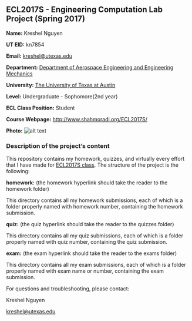 ## ECL2017S - Engineering Computation Lab Project (Spring 2017)

**Name:** Kreshel Nguyen

**UT EID:** kn7854

**Email:** kreshel@utexas.edu

**Department:** [Department of Aerospace Engineering and Engineering Mechanics](http://www.ae.utexas.edu)

**University:** [The University of Texas at Austin](http://www.utexas.edu)

**Level:** Undergraduate - Sophomore(2nd year)

**ECL Class Position:** Student

**Course Webpage:** http://www.shahmoradi.org/ECL2017S/

**Photo:** ![alt text](http://i.imgur.com/RE6D5Es.png "kresh")

### **Description of the project’s content**

This repository contains my homework, quizzes, and virtually every effort that I have made for [ECL2017S class](http://www.shahmoradi.org/ECL2017S/). The structure of the project is the following:

**homework:** (the homework hyperlink should take the reader to the homework folder)

This directory contains all my homework submissions, each of which is a folder properly named with homework number, containing the homework submission.

**quiz:** (the quiz hyperlink should take the reader to the quizzes folder)

This directory contains all my quiz submissions, each of which is a folder properly named with quiz number, containing the quiz submission.

**exam:** (the exam hyperlink should take the reader to the exams folder)

This directory contains all my exam submissions, each of which is a folder properly named with exam name or number, containing the exam submission.

For questions and troubleshooting, please contact:

Kreshel Nguyen

kreshel@utexas.edu
